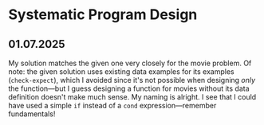 # Systematic Program Design

## 01.07.2025

My solution matches the given one very closely for the movie problem. Of note: the given solution uses existing data examples for its examples (`check-expect`), which I avoided since it's not possible when designing *only* the function—but I guess designing a function for movies without its data definition doesn't make much sense. My naming is alright. I see that I could have used a simple `if` instead of a `cond` expression—remember fundamentals!
